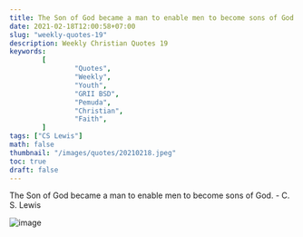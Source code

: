 ```yaml
---
title: The Son of God became a man to enable men to become sons of God.
date: 2021-02-18T12:00:58+07:00
slug: "weekly-quotes-19"
description: Weekly Christian Quotes 19
keywords:
        [
                "Quotes",
                "Weekly",
                "Youth",
                "GRII BSD",
                "Pemuda",
                "Christian",
                "Faith",
        ]
tags: ["CS Lewis"]
math: false
thumbnail: "/images/quotes/20210218.jpeg"
toc: true
draft: false
---
```


The Son of God became a man to enable men to become sons of God. - C. S. Lewis

![image](/images/quotes/20210218.jpeg)
